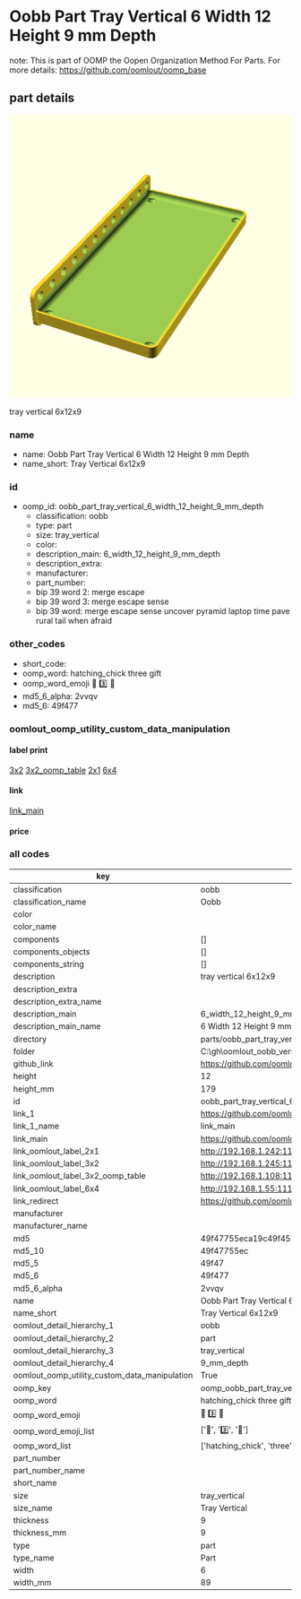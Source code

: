 # Oobb Part Tray Vertical 6 Width 12 Height 9 mm Depth  

note: This is part of OOMP the Oopen Organization Method For Parts. For more details: https://github.com/oomlout/oomp_base

##  part details
  

[![](3dpr.png)](3dpr.png)

tray vertical 6x12x9



### name
* name: Oobb Part Tray Vertical 6 Width 12 Height 9 mm Depth
* name_short: Tray Vertical 6x12x9 
### id
* oomp_id: oobb_part_tray_vertical_6_width_12_height_9_mm_depth
  * classification: oobb
  * type: part
  * size: tray_vertical
  * color: 
  * description_main: 6_width_12_height_9_mm_depth
  * description_extra: 
  * manufacturer: 
  * part_number: 
  * bip 39 word 2: merge escape
  * bip 39 word 3: merge escape sense
  * bip 39 word: merge escape sense uncover pyramid laptop time pave rural tail when afraid

### other_codes
* short_code: 
* oomp_word: hatching_chick three gift
* oomp_word_emoji :hatching_chick: :three: :gift:
* md5_6_alpha: 2vvqv
* md5_6: 49f477






### oomlout_oomp_utility_custom_data_manipulation
#### label print
[3x2](http://192.168.1.245:1112/?label=oomp%202vvqv)
[3x2_oomp_table](http://192.168.1.108:1112/?label=oomp%202vvqv)
[2x1](http://192.168.1.242:1112/?label=oomp%202vvqv)
[6x4](http://192.168.1.55:1112/?label=oomp%202vvqv)    

#### link

[link_main](https://github.com/oomlout/oomlout_oobb_version_4_generated_parts/tree/main/navigation_oomp/oobb/part/tray_vertical/6_width_12_height_9_mm_depth/part)                              

#### price







### all codes 
| key | value |  
| --- | --- |  
| classification | oobb |  
| classification_name | Oobb |  
| color |  |  
| color_name |  |  
| components | [] |  
| components_objects | [] |  
| components_string | [] |  
| description | tray vertical 6x12x9 |  
| description_extra |  |  
| description_extra_name |  |  
| description_main | 6_width_12_height_9_mm_depth |  
| description_main_name | 6 Width 12 Height 9 mm Depth |  
| directory | parts/oobb_part_tray_vertical_6_width_12_height_9_mm_depth |  
| folder | C:\gh\oomlout_oobb_version_4_generated_parts\parts\oobb_part_tray_vertical_6_width_12_height_9_mm_depth |  
| github_link | https://github.com/oomlout/oomlout_oomp_part_src/tree/main/parts/oobb_part_tray_vertical_6_width_12_height_9_mm_depth |  
| height | 12 |  
| height_mm | 179 |  
| id | oobb_part_tray_vertical_6_width_12_height_9_mm_depth |  
| link_1 | https://github.com/oomlout/oomlout_oobb_version_4_generated_parts/tree/main/navigation_oomp/oobb/part/tray_vertical/6_width_12_height_9_mm_depth/part |  
| link_1_name | link_main |  
| link_main | https://github.com/oomlout/oomlout_oobb_version_4_generated_parts/tree/main/navigation_oomp/oobb/part/tray_vertical/6_width_12_height_9_mm_depth/part |  
| link_oomlout_label_2x1 | http://192.168.1.242:1112/?label=oomp%202vvqv |  
| link_oomlout_label_3x2 | http://192.168.1.245:1112/?label=oomp%202vvqv |  
| link_oomlout_label_3x2_oomp_table | http://192.168.1.108:1112/?label=oomp%202vvqv |  
| link_oomlout_label_6x4 | http://192.168.1.55:1112/?label=oomp%202vvqv |  
| link_redirect | https://github.com/oomlout/oomlout_oobb_version_4_generated_parts/tree/main/parts/oobb_tray_vertical_06_12_09 |  
| manufacturer |  |  
| manufacturer_name |  |  
| md5 | 49f47755eca19c49f4578ecb8793445b |  
| md5_10 | 49f47755ec |  
| md5_5 | 49f47 |  
| md5_6 | 49f477 |  
| md5_6_alpha | 2vvqv |  
| name | Oobb Part Tray Vertical 6 Width 12 Height 9 mm Depth |  
| name_short | Tray Vertical 6x12x9  |  
| oomlout_detail_hierarchy_1 | oobb |  
| oomlout_detail_hierarchy_2 | part |  
| oomlout_detail_hierarchy_3 | tray_vertical |  
| oomlout_detail_hierarchy_4 | 9_mm_depth |  
| oomlout_oomp_utility_custom_data_manipulation | True |  
| oomp_key | oomp_oobb_part_tray_vertical_6_width_12_height_9_mm_depth |  
| oomp_word | hatching_chick three gift |  
| oomp_word_emoji | :hatching_chick: :three: :gift: |  
| oomp_word_emoji_list | [':hatching_chick:', ':three:', ':gift:'] |  
| oomp_word_list | ['hatching_chick', 'three', 'gift'] |  
| part_number |  |  
| part_number_name |  |  
| short_name |  |  
| size | tray_vertical |  
| size_name | Tray Vertical |  
| thickness | 9 |  
| thickness_mm | 9 |  
| type | part |  
| type_name | Part |  
| width | 6 |  
| width_mm | 89 |  
